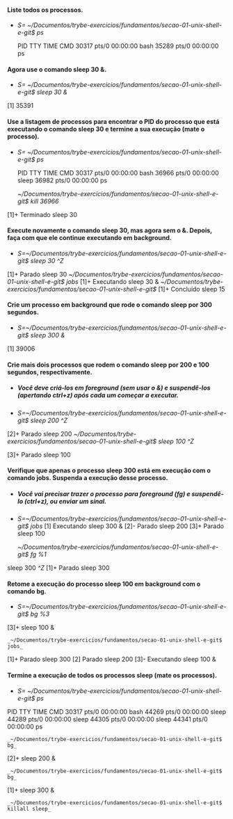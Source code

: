 #### Liste todos os processos.

- _S= ~/Documentos/trybe-exercicios/fundamentos/secao-01-unix-shell-e-git$ ps_
   
   PID TTY          TIME CMD
  30317 pts/0    00:00:00 bash
  35289 pts/0    00:00:00 ps

#### Agora use o comando sleep 30 &.

- _S= ~/Documentos/trybe-exercicios/fundamentos/secao-01-unix-shell-e-git$ sleep 30 &_

[1] 35391

#### Use a listagem de processos para encontrar o PID do processo que está executando o comando sleep 30 e termine a sua execução (mate o processo).

- _S= ~/Documentos/trybe-exercicios/fundamentos/secao-01-unix-shell-e-git$ ps_

    PID TTY          TIME CMD
  30317 pts/0    00:00:00 bash
  36966 pts/0    00:00:00 sleep
  36982 pts/0    00:00:00 ps

    _~/Documentos/trybe-exercicios/fundamentos/secao-01-unix-shell-e-git$ kill 36966_

[1]+  Terminado               sleep 30 

#### Execute novamente o comando sleep 30, mas agora sem o &. Depois, faça com que ele continue executando em background.

- _S=~/Documentos/trybe-exercicios/fundamentos/secao-01-unix-shell-e-git$ sleep 30_
    _^Z_

[1]+  Parado                  sleep 30
    _~/Documentos/trybe-exercicios/fundamentos/secao-01-unix-shell-e-git$ jobs_
[1]+  Executando              sleep 30 &
    _~/Documentos/trybe-exercicios/fundamentos/secao-01-unix-shell-e-git$_
[1]+  Concluído              sleep 15

#### Crie um processo em background que rode o comando sleep por 300 segundos.

- _S=~/Documentos/trybe-exercicios/fundamentos/secao-01-unix-shell-e-git$ sleep 300 &_

[1] 39006

#### Crie mais dois processos que rodem o comando sleep por 200 e 100 segundos, respectivamente.

- ##### Você deve criá-los em foreground (sem usar o &) e suspendê-los (apertando ctrl+z) após cada um começar a executar.

- _S=~/Documentos/trybe-exercicios/fundamentos/secao-01-unix-shell-e-git$ sleep 200_
    _^Z_

[2]+  Parado                  sleep 200
    _~/Documentos/trybe-exercicios/fundamentos/secao-01-unix-shell-e-git$ sleep 100_
    _^Z_

[3]+  Parado                  sleep 100

#### Verifique que apenas o processo sleep 300 está em execução com o comando jobs. Suspenda a execução desse processo.
- ##### Você vai precisar trazer o processo para foreground (fg) e suspendê-lo (ctrl+z), ou enviar um sinal.

- _S=~/Documentos/trybe-exercicios/fundamentos/secao-01-unix-shell-e-git$ jobs_
[1]   Executando              sleep 300 &
[2]-  Parado                  sleep 200
[3]+  Parado                  sleep 100

    _~/Documentos/trybe-exercicios/fundamentos/secao-01-unix-shell-e-git$ fg %1_

sleep 300
    _^Z_
[1]+  Parado                  sleep 300

#### Retome a execução do processo sleep 100 em background com o comando bg.

- _S=~/Documentos/trybe-exercicios/fundamentos/secao-01-unix-shell-e-git$ bg %3_

[3]+ sleep 100 &

    _~/Documentos/trybe-exercicios/fundamentos/secao-01-unix-shell-e-git$ jobs_

[1]+  Parado                  sleep 300
[2]   Parado                  sleep 200
[3]-  Executando              sleep 100 &
#### Termine a execução de todos os processos sleep (mate os processos).

- _S= ~/Documentos/trybe-exercicios/fundamentos/secao-01-unix-shell-e-git$ ps_

PID TTY          TIME CMD
  30317 pts/0    00:00:00 bash
  44269 pts/0    00:00:00 sleep
  44289 pts/0    00:00:00 sleep
  44305 pts/0    00:00:00 sleep
  44341 pts/0    00:00:00 ps

    _~/Documentos/trybe-exercicios/fundamentos/secao-01-unix-shell-e-git$ bg_

[2]+ sleep 200 &

    _~/Documentos/trybe-exercicios/fundamentos/secao-01-unix-shell-e-git$ bg_

[1]+ sleep 300 &

    _~/Documentos/trybe-exercicios/fundamentos/secao-01-unix-shell-e-git$ killall sleep_
